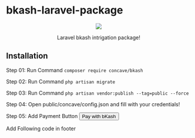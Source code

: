# bkash-laravel-package
<p align="center"><a href="https://github.com/ConcaveIT/bkash-laravel-package" target="_blank"><img src="https://www.bkash.com/sites/all/themes/bkash/logo.png?87980"></a></p>
<p align="center">
    Laravel bkash intrigation package!
</p>
<h2>Installation</h2>
<p>Step 01: Run Command <code>composer require concave/bkash</code></p>
<p>Step 02: Run Command <code>php artisan migrate</code></p>
<p>Step 03: Run Command <code>php artisan vendor:publish --tag=public --force</code></p>
<p>Step 04: Open public/concave/config.json and fill with your credentials!</code></p>
<p>Step 05: Add Payment Button  <code><button class="btn btn-primary" data-payment-amount="200" data-invoice-number="ETSInvoice199" data-payment-intent="sale" id="bKash_button">Pay with bKash</button></code></p>

<p>Add Following code in footer<code>
    <script src="https://code.jquery.com/jquery-1.8.3.min.js"  integrity="sha256-YcbK69I5IXQftf/mYD8WY0/KmEDCv1asggHpJk1trM8=" crossorigin="anonymous"></script>
    <script id="myScript"  src="https://scripts.sandbox.bka.sh/versions/1.2.0-beta/checkout/bKash-checkout-sandbox.js"></script>
    <script> var base_url = "{{ url('/') }}"; var csrf = "{{ csrf_token() }}"; </script>
    <script src="{{ asset('concave/bkash.js') }}"></script>
</code></p>
